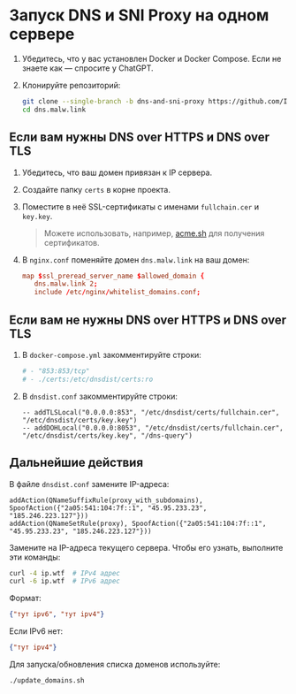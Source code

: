 # Запуск DNS и SNI Proxy на одном сервере

1. Убедитесь, что у вас установлен Docker и Docker Compose. Если не знаете как — спросите у ChatGPT.
2. Клонируйте репозиторий:

   ```bash
   git clone --single-branch -b dns-and-sni-proxy https://github.com/ImMALWARE/dns.malw.link
   cd dns.malw.link
   ```

## Если вам нужны DNS over HTTPS и DNS over TLS

1. Убедитесь, что ваш домен привязан к IP сервера.
2. Создайте папку `certs` в корне проекта.
3. Поместите в неё SSL-сертификаты с именами `fullchain.cer` и `key.key`.

   > Можете использовать, например, [acme.sh](https://github.com/acmesh-official/acme.sh) для получения сертификатов.

4. В `nginx.conf` поменяйте домен `dns.malw.link` на ваш домен:

   ```conf
   map $ssl_preread_server_name $allowed_domain {
      dns.malw.link 2;
      include /etc/nginx/whitelist_domains.conf;
   ```

## Если вам не нужны DNS over HTTPS и DNS over TLS

1. В `docker-compose.yml` закомментируйте строки:

   ```yaml
   # - "853:853/tcp"
   # - ./certs:/etc/dnsdist/certs:ro
   ```

2. В `dnsdist.conf` закомментируйте строки:

   ```dnsdist
   -- addTLSLocal("0.0.0.0:853", "/etc/dnsdist/certs/fullchain.cer", "/etc/dnsdist/certs/key.key")
   -- addDOHLocal("0.0.0.0:8053", "/etc/dnsdist/certs/fullchain.cer", "/etc/dnsdist/certs/key.key", "/dns-query")
   ```

## Дальнейшие действия

В файле `dnsdist.conf` замените IP-адреса:

```dnsdist
addAction(QNameSuffixRule(proxy_with_subdomains), SpoofAction({"2a05:541:104:7f::1", "45.95.233.23", "185.246.223.127"}))
addAction(QNameSetRule(proxy), SpoofAction({"2a05:541:104:7f::1", "45.95.233.23", "185.246.223.127"}))
```

Замените на IP-адреса текущего сервера. Чтобы его узнать, выполните эти команды:

```bash
curl -4 ip.wtf  # IPv4 адрес
curl -6 ip.wtf  # IPv6 адрес
```

Формат:

```json
{"тут ipv6", "тут ipv4"}
```

Если IPv6 нет:

```json
{"тут ipv4"}
```

Для запуска/обновления списка доменов используйте:

```bash
./update_domains.sh
```